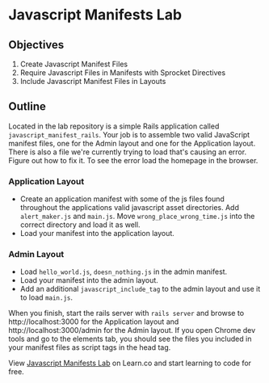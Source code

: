   # Javascript Manifests Lab

## Objectives

1. Create Javascript Manifest Files
2. Require Javascript Files in Manifests with Sprocket Directives
3. Include Javascript Manifest Files in Layouts

## Outline
Located in the lab repository is a simple Rails application called `javascript_manifest_rails`. Your job is to assemble two valid JavaScript manifest files, one for the Admin layout and one for the Application layout. There is also a file we're currently trying to load that's causing an error.  Figure out how to fix it.  To see the error load the homepage in the browser.

### Application Layout
- Create an application manifest with some of the js files found throughout the applications valid javascript asset directories.  Add `alert_maker.js` and `main.js`.  Move `wrong_place_wrong_time.js` into the correct directory and load it as well.
- Load your manifest into the application layout.

### Admin Layout
- Load `hello_world.js`, `doesn_nothing.js` in the admin manifest.
- Load your manifest into the admin layout.
- Add an additional `javascript_include_tag` to the admin layout and use it to load `main.js`.

When you finish, start the rails server with `rails server` and browse to http://localhost:3000 for the Application layout and http://localhost:3000/admin for the Admin layout. If you open Chrome dev tools and go to the elements tab, you should see the files you included in your manifest files as script tags in the head tag.

<p data-visibility='hidden'>View <a href='https://learn.co/lessons/javascript-manifests-lab' title='Javascript Manifests Lab'>Javascript Manifests Lab</a> on Learn.co and start learning to code for free.</p>
